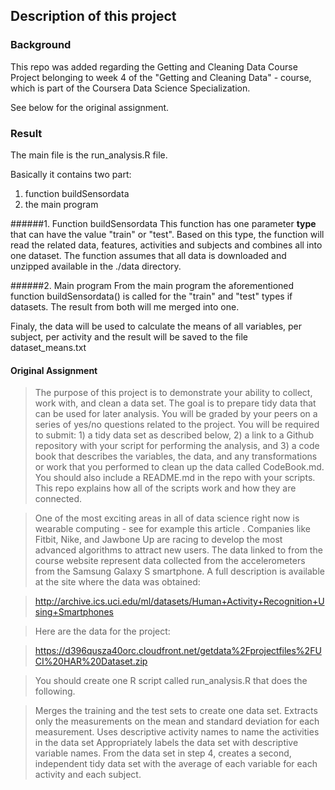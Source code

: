 ## Description of this project

### Background
This repo was added regarding the Getting and Cleaning Data Course Project belonging to week 4 of the "Getting and Cleaning Data" - course, which is part of the Coursera Data Science Specialization.

See below for the original assignment.

### Result
The main file is the run_analysis.R file.

Basically it contains two part:

1. function buildSensordata
2. the main program

######1. Function buildSensordata
This function has one parameter **type** that can have the value "train" or "test".
Based on this type, the function will read the related data, features, activities and subjects and combines all into one dataset.
The function assumes that all data is downloaded and unzipped available in the ./data directory.

######2. Main program
From the main program the aforementioned function buildSensordata() is called for the "train" and "test" types if datasets.
The result from both will me merged into one.

Finaly, the data will be used to calculate the means of all variables, per subject, per activity and the result will be saved to the file dataset_means.txt


#### Original Assignment
>The purpose of this project is to demonstrate your ability to collect, work with, and clean a data set. The goal is to prepare tidy data that can be used for later analysis. You will be graded by your peers on a series of yes/no questions related to the project. You will be required to submit: 1) a tidy data set as described below, 2) a link to a Github repository with your script for performing the analysis, and 3) a code book that describes the variables, the data, and any transformations or work that you performed to clean up the data called CodeBook.md. You should also include a README.md in the repo with your scripts. This repo explains how all of the scripts work and how they are connected.

>One of the most exciting areas in all of data science right now is wearable computing - see for example this article . Companies like Fitbit, Nike, and Jawbone Up are racing to develop the most advanced algorithms to attract new users. The data linked to from the course website represent data collected from the accelerometers from the Samsung Galaxy S smartphone. A full description is available at the site where the data was obtained:

>http://archive.ics.uci.edu/ml/datasets/Human+Activity+Recognition+Using+Smartphones

>Here are the data for the project:

>https://d396qusza40orc.cloudfront.net/getdata%2Fprojectfiles%2FUCI%20HAR%20Dataset.zip

>You should create one R script called run_analysis.R that does the following.

>Merges the training and the test sets to create one data set.
Extracts only the measurements on the mean and standard deviation for each measurement.
Uses descriptive activity names to name the activities in the data set
Appropriately labels the data set with descriptive variable names.
From the data set in step 4, creates a second, independent tidy data set with the average of each variable for each activity and each subject.


